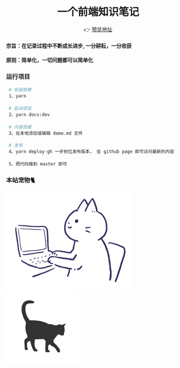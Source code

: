 <p align="center">
<h1 align="center">一个前端知识笔记</h1>
<div align="center">👉 <a target="_blank" href="https://lazytraveller.github.io/vuepress-fe-note/">预览地址</a></div>
</p>

#### 宗旨：在记录过程中不断成长进步, 一分耕耘，一分收获

#### 原则：简单化，一切问题都可以简单化

### 运行项目
```sh
 # 安装依赖
 1、yarn 

 # 启动项目
 2、yarn docs:dev 
 
 # 内容贡献
 3、在本地添加或编辑 demo.md 文件
 
 # 发布
 4、yarn deploy-gh 一步到位发布版本， 在 github page 即可访问最新的内容

 5、把代码推到 master 即可

```

### 本站宠物🐈‍
![A Cat](./img/cat-2.png)
![A Cat](./img/cat-1.png)
<!-- ![A Cat](./img/cat-3.png) -->




